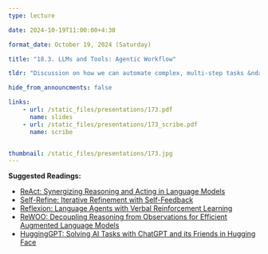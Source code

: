 ```yaml
---
type: lecture

date: 2024-10-19T11:00:00+4:30

format_date: October 19, 2024 (Saturday)

title: "18.3. LLMs and Tools: Agentic Workflow"

tldr: "Discussion on how we can automate complex, multi-step tasks &ndash; developing LLM-based agents."

hide_from_announcments: false

links: 
    - url: /static_files/presentations/173.pdf
      name: slides
    - url: /static_files/presentations/173_scribe.pdf
      name: scribe


thumbnail: /static_files/presentations/173.jpg
---
```

<!-- Other additional contents using markdown -->
**Suggested Readings:**
- [ReAct: Synergizing Reasoning and Acting in Language Models](https://arxiv.org/pdf/2210.03629)
- [Self-Refine: Iterative Refinement with Self-Feedback](https://arxiv.org/pdf/2303.17651)
- [Reflexion: Language Agents with Verbal Reinforcement Learning](https://arxiv.org/pdf/2303.11366)
- [ReWOO: Decoupling Reasoning from Observations for Efficient Augmented Language Models](https://arxiv.org/pdf/2305.18323)
- [HuggingGPT: Solving AI Tasks with ChatGPT and its Friends in Hugging Face](https://arxiv.org/pdf/2303.17580)
